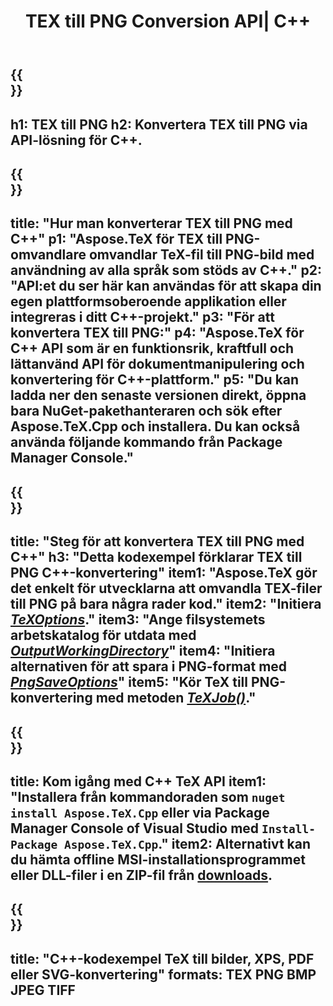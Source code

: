 ﻿---
translation: true
template: /_templates/_conversion-child-cpp.md
title: TEX till PNG Conversion API| C++
description: TeX till PNG-konverteringsfunktion. Integrera detta lokala C++-bibliotek i ditt projekt eller använd plattformsöverskridande applikationer för att konvertera TeX till PNG.
keywords: tex till png api cpp, tex2png integrera c++
url: /cpp/conversion/tex-to-png/
family: tex
platformtag: cpp
feature: conversion
informat: TEX
outformat: PNG
otherformats: BMP JPEG TIFF PDF SVG XPS
---

{{<section banner>}}
---
h1: TEX till PNG
h2: Konvertera TEX till PNG via API-lösning för C++.
---

{{<section overview>}}
---
title: "Hur man konverterar TEX till PNG med C++"
p1: "Aspose.TeX för TEX till PNG-omvandlare omvandlar TeX-fil till PNG-bild med användning av alla språk som stöds av C++."
p2: "API:et du ser här kan användas för att skapa din egen plattformsoberoende applikation eller integreras i ditt C++-projekt."
p3: "För att konvertera TEX till PNG:"
p4: "Aspose.TeX för C++ API som är en funktionsrik, kraftfull och lättanvänd API för dokumentmanipulering och konvertering för C++-plattform."
p5: "Du kan ladda ner den senaste versionen direkt, öppna bara NuGet-pakethanteraren och sök efter Aspose.TeX.Cpp och installera. Du kan också använda följande kommando från Package Manager Console."
---

{{<section feature1>}}
---
title: "Steg för att konvertera TEX till PNG med C++"
h3: "Detta kodexempel förklarar TEX till PNG C++-konvertering"
item1: "Aspose.TeX gör det enkelt för utvecklarna att omvandla TEX-filer till PNG på bara några rader kod."
item2: "Initiera [*TeXOptions*](https://reference.aspose.com/tex/cpp/class/aspose.te_x.te_x_options)."
item3: "Ange filsystemets arbetskatalog för utdata med [*OutputWorkingDirectory*](https://reference.aspose.com/tex/cpp/class/aspose.te_x.te_x_options#aa4f4ea6dab7db5ba1b40800495f16f63)"
item4: "Initiera alternativen för att spara i PNG-format med [*PngSaveOptions*](https://reference.aspose.com/tex/cpp/class/aspose.te_x.presentation.image.png_save_options)"
item5: "Kör TeX till PNG-konvertering med metoden [*TeXJob()*](https://reference.aspose.com/tex/cpp/class/aspose.te_x.te_x_job)."
---

{{<section feature2>}}
---
title: Kom igång med C++ TeX API
item1: "Installera från kommandoraden som ```nuget install Aspose.TeX.Cpp``` eller via Package Manager Console of Visual Studio med ```Install-Package Aspose.TeX.Cpp```."
item2: Alternativt kan du hämta offline MSI-installationsprogrammet eller DLL-filer i en ZIP-fil från [downloads](https://releases.aspose.com/tex/cpp).
---

{{<section widget>}}
---
title: "C++-kodexempel TeX till bilder, XPS, PDF eller SVG-konvertering"
formats: TEX PNG BMP JPEG TIFF
---

